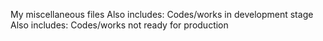 My miscellaneous files
Also includes: Codes/works in development stage
Also includes: Codes/works not ready for production
